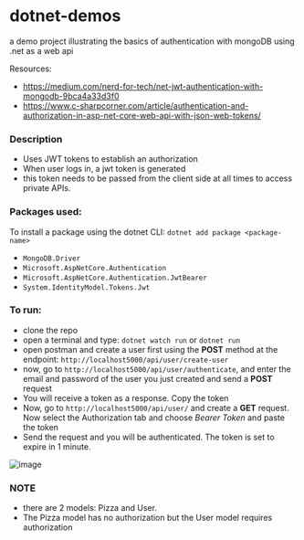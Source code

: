 # dotnet-demos
a demo project illustrating the basics of authentication with mongoDB using .net as a web api

Resources:

- https://medium.com/nerd-for-tech/net-jwt-authentication-with-mongodb-9bca4a33d3f0 
- https://www.c-sharpcorner.com/article/authentication-and-authorization-in-asp-net-core-web-api-with-json-web-tokens/

### Description

- Uses JWT tokens to establish an authorization
- When user logs in, a jwt token is generated
- this token needs to be passed from the client side at all times to access private APIs.


### Packages used:
To install a package using the dotnet CLI:  `dotnet add package <package-name>`
- `MongoDB.Driver`
- `Microsoft.AspNetCore.Authentication`
- `Microsoft.AspNetCore.Authentication.JwtBearer`
- `System.IdentityModel.Tokens.Jwt`

### To run:
- clone the repo
- open a terminal and type: `dotnet watch run` or `dotnet run`
- open postman and create a user first using the **POST** method at the endpoint: `http://localhost5000/api/user/create-user`
- now, go to `http://localhost5000/api/user/authenticate`, and enter the email and password of the user you just created and send a **POST** request
- You will receive a token as a response. Copy the token
- Now, go to `http://localhost5000/api/user/` and create a **GET** request. Now select the Authorization tab and choose *Bearer Token* and paste the token
- Send the request and you will be authenticated. The token is set to expire in 1 minute.

![image](https://user-images.githubusercontent.com/46298019/126398651-e205277b-0a34-4690-a46c-e13d3497fe23.png)

### NOTE
- there are 2 models: Pizza and User. 
- The Pizza model has no authorization but the User model requires authorization
